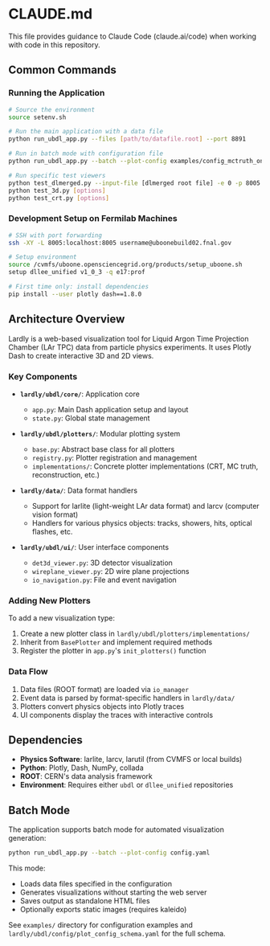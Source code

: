 # CLAUDE.md

This file provides guidance to Claude Code (claude.ai/code) when working with code in this repository.

## Common Commands

### Running the Application

```bash
# Source the environment
source setenv.sh

# Run the main application with a data file
python run_ubdl_app.py --files [path/to/datafile.root] --port 8891

# Run in batch mode with configuration file
python run_ubdl_app.py --batch --plot-config examples/config_mctruth_only.yaml

# Run specific test viewers
python test_dlmerged.py --input-file [dlmerged root file] -e 0 -p 8005
python test_3d.py [options]
python test_crt.py [options]
```

### Development Setup on Fermilab Machines

```bash
# SSH with port forwarding
ssh -XY -L 8005:localhost:8005 username@uboonebuild02.fnal.gov

# Setup environment
source /cvmfs/uboone.opensciencegrid.org/products/setup_uboone.sh
setup dllee_unified v1_0_3 -q e17:prof

# First time only: install dependencies
pip install --user plotly dash==1.8.0
```

## Architecture Overview

Lardly is a web-based visualization tool for Liquid Argon Time Projection Chamber (LAr TPC) data from particle physics experiments. It uses Plotly Dash to create interactive 3D and 2D views.

### Key Components

- **`lardly/ubdl/core/`**: Application core
  - `app.py`: Main Dash application setup and layout
  - `state.py`: Global state management

- **`lardly/ubdl/plotters/`**: Modular plotting system
  - `base.py`: Abstract base class for all plotters
  - `registry.py`: Plotter registration and management
  - `implementations/`: Concrete plotter implementations (CRT, MC truth, reconstruction, etc.)

- **`lardly/data/`**: Data format handlers
  - Support for larlite (light-weight LAr data format) and larcv (computer vision format)
  - Handlers for various physics objects: tracks, showers, hits, optical flashes, etc.

- **`lardly/ubdl/ui/`**: User interface components
  - `det3d_viewer.py`: 3D detector visualization
  - `wireplane_viewer.py`: 2D wire plane projections
  - `io_navigation.py`: File and event navigation

### Adding New Plotters

To add a new visualization type:

1. Create a new plotter class in `lardly/ubdl/plotters/implementations/`
2. Inherit from `BasePlotter` and implement required methods
3. Register the plotter in `app.py`'s `init_plotters()` function

### Data Flow

1. Data files (ROOT format) are loaded via `io_manager`
2. Event data is parsed by format-specific handlers in `lardly/data/`
3. Plotters convert physics objects into Plotly traces
4. UI components display the traces with interactive controls

## Dependencies

- **Physics Software**: larlite, larcv, larutil (from CVMFS or local builds)
- **Python**: Plotly, Dash, NumPy, collada
- **ROOT**: CERN's data analysis framework
- **Environment**: Requires either `ubdl` or `dllee_unified` repositories

## Batch Mode

The application supports batch mode for automated visualization generation:

```bash
python run_ubdl_app.py --batch --plot-config config.yaml
```

This mode:
- Loads data files specified in the configuration
- Generates visualizations without starting the web server
- Saves output as standalone HTML files
- Optionally exports static images (requires kaleido)

See `examples/` directory for configuration examples and `lardly/ubdl/config/plot_config_schema.yaml` for the full schema.